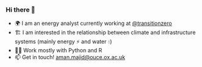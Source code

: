 ### Hi there 👋

- 🌍 I am an energy analyst currently working at [@transitionzero](https://github.com/transition-zero)
- 🏗️ I am interested in the relationship between climate and infrastructure systems (mainly energy ⚡ and water 💧)
- 👨‍💻️ Work mostly with Python and R
- 📫 Get in touch! aman.majid@ouce.ox.ac.uk

<!--
**amanmajid/amanmajid** is a ✨ _special_ ✨ repository because its `README.md` (this file) appears on your GitHub profile.

Here are some ideas to get you started:

- 🔭 I’m currently working on ...
- 🌱 I’m currently learning ...
- 👯 I’m looking to collaborate on ...
- 🤔 I’m looking for help with ...
- 💬 Ask me about ...
- 📫 How to reach me: ...
- 😄 Pronouns: ...
- ⚡ Fun fact: ...
-->
